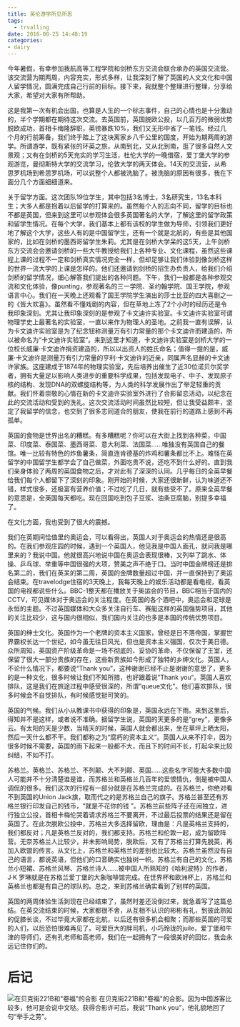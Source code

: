 ```yaml
---
title: 英伦游学所见所思
tags:
  - trvalling
date: 2016-08-25 14:48:19
categories:
- dairy
---
```


今年暑假，有幸参加我航高等工程学院和剑桥东方交流会联合承办的英国交流营。该交流营为期两周，内容充实，形式多样，让我深刻了解了英国的人文文化和中国人留学情况，圆满完成自己行前的目标。接下来，我就整个整理进行整理，分享给大家，希望对大家有所帮助。

<!--more-->

这是我第一次有机会出国，也算是人生的一个标志事件，自己的心情也是十分激动的，半个学期都在期待这次交流。去英国前，英国脱欧公投，以几百万的微弱优势脱欧成功，首相卡梅隆辞职，英镑暴跌10%，我们又无形中省了一笔钱。经过几个月的行前筹备，我们终于踏上了这块离家乡八千公里的国度，开始为期两周的游学。所谓游学，既有紧张的环英之旅，从南到北，又从北到南，逛了很多自然人文景观；又有在剑桥的5天充实的学习生活，杜伦大学的一晚借宿，爱丁堡大学的参观游览，曼彻斯特大学的交流学习，伦敦大学的两天体会。14天的交流营，从希思罗机场到希思罗机场，可以说整个人都被洗脑了。被洗脑的原因有很多，我在下面分几个方面细细道来。

关于留学方面。这次团队19位学生，其中包括3名博士，3名研究生，13名本科生；大多人都是抱着以后留学的打算来的。虽然每个人的志向不同，留学的目标也不都是英国，但来到这里可以参观体会很多英国著名的大学，了解这里的留学政策和留学生情况。在每个大学，我们基本上都有该校的学生做为导师，引领我们更好地了解这个大学，这些人有的是中国留学生，还有一个就是北航的，有些是其他国家的，比如在剑桥的墨西哥留学生朱莉。尤其是在剑桥大学呆的这5天，上午剑桥东方交流会会邀请剑桥的一些大牛教授给我们上各种专业、文化课程，虽然这些课程上课的过程不一定和剑桥真实情况完全一样，但却足够让我们体验到像剑桥这样的世界一流大学的上课是怎样的。他们还邀请到剑桥的招生办负责人，给我们介绍剑桥的留学情况，细心解答我们提出的各种问题。下午，我们一般都是各种参观交流和文化体验，像punting，参观著名的三一学院、圣约翰学院、国王学院，参观语言中心。我们在一天晚上还观看了国王学院学生演出的莎士比亚的四大喜剧之一的《皆大欢喜》。虽然看不懂戏剧的内容，但在草地上冻了2个小时的经历还是令我印象深刻。尤其让我印象深刻的是参观了卡文迪许实验室。卡文迪许实验室可谓物理学史上最著名的实验室，一直以来作为物理人的圣地。之前我一直有误解，认为卡文迪许实验室是为了纪念钮称测量万有引力常量的那个卡文迪许而建造的，所以被命名为“卡文迪许实验室”。来到这里才知道，卡文迪许实验室是剑桥大学的一位校长威廉·卡文迪许捐资建造的，所以以出资人的姓氏命名；值得一提的是，威廉·卡文迪许是测量万有引力常量的亨利·卡文迪许的近亲，同属声名显赫的卡文迪许家族。这座建成于1874年的物理实验室，先后培养出催生了近30位诺贝尔奖学者，拥有大量足以影响人类进步的重要科学成果，包括发现电子、中子、发现原子核的结构、发现DNA的双螺旋结构等，为人类的科学发展作出了举足轻重的贡献。我们怀着崇敬的心情在新的卡文迪许实验室外进行了合影留恋活动，以纪念在此的交流活动和受到的洗礼。这次交流活动时间虽然比较短，但让我受益颇丰，坚定了我留学的信念，也交到了很多志同道合的朋友，使我在前行的道路上感到不再孤单。

英国的食物是世界出名的糟糕。有多糟糕呢？你可以在大街上找到各种菜，中国菜、印度菜、泰国菜、墨西哥菜、意大利菜、法国菜……唯独没有英国自己的餐馆。唯一比较有特色的炸鱼薯条，简直连肯德基的炸鸡和薯条都比不上。难怪在英留学的中国留学生都学会了自己做菜，外面吃贵不说，还吃不到什么好的。直到我们亲身体验了两周的英国食物之后，才对此有了深深的认同。几乎每日的全英早餐给我们每个人都留下了深刻的印象。刚开始的时候，大家还很新鲜，认为味道还不错，样式很多，还极富有营养价值；不过吃了几日，就有些受不了。原来全英早餐的意思是，全英国每天都吃。现在回国吃到包子豆浆、油条豆腐脑，别提多幸福了。

在文化方面，我也受到了很大的震撼。

我们在英期间恰值里约奥运会，可以看得出，英国人对于奥运会的热情还是很高的。在我们参观庄园的时候，遇到一个英国人，他见我是中国人面孔，就问我是哪里来的？我说中国。他就很高兴地说中国在奥运会表现很棒，又列举了跳水、体操、乒乓球、举重等中国很强的大项，赞美之声不绝于口。当时中国金牌榜还是排名第二的，我们在英呆的第二周，英国的金牌数量超过中国，并一直保持到了奥运会结束。在travelodge住宿的3天晚上，我每天晚上的娱乐活动都是看电视，看英国的电视都说些什么。BBC-1整天都在播放关于奥运会的节目，BBC相当于国内的CCTV，可见媒体对于奥运会的关注程度。在英国的各个酒吧中，奥运会和足球是永恒的主题。不过英国媒体和大众多关注自行车、赛艇这样的英国强势项目，其他的关注比较少，这与国内很相似，我们国内关注的也多是本国的传统优势项目。

英国的绅士文化。英国作为一个老牌的资本主义国家，曾经是日不落帝国，掌握世界霸权长达一个世纪，如今虽无往日风光，但也是资本主义强国，仅次于美日德。众所周知，英国资产阶级革命是一场不彻底的、妥协的革命，不仅保留了王室，还保留了很大一部分贵族的存在，这些新贵族如今形成了独特的乡绅文化。英国人，不论什么情况下，都要说“Thank you”，这种谢谢已经不止是谢谢的意思了，更多的是一种文化，很多时候让我们不知所措，也好跟着说”Thank you“。英国人喜欢排队，这是我们在旅途过程中感受很深的，所谓”queue文化”。他们喜欢排队，很多时候会不自觉排队，有时候感觉挺可笑的。

英国的气候。我们从小从教课书中获得的印象是，英国永远在下雨。来到这里后，得知并不是这样，或者说不准确。据留学生说，英国的天更多的是”grey”，更像多云。有太阳的天是少数，当晴天的时候，英国人就会都出来，坐在草坪上晒太阳，然后一天什么都不干。我们都称之为“腐朽的资本主义“。英国人从来不打伞，因为很多时候不需要，英国的雨下起来一般都不大，而且下的时间不长，打起伞来比较纠结，不如不打。

苏格兰。英格兰、苏格兰、不列颠、大不列颠、英国……这些名字可能大多数中国人可能并不十分清楚谁是谁，而苏格兰和英格兰几百年的爱恨情仇，倒是被中国人调侃的很多。我们这次的行程有一部分就是在苏格兰完成的。在苏格兰，你绝对看不到英国的Union Jack旗，取而代之的是苏格兰自己的旗子。苏格兰甚至还有苏格兰银行印发自己的钱币，“就是不花你的钱 ”。苏格兰前些阵子还在闹独立，进行独立公投，首相卡梅伦哭着请求苏格兰不要离开，不过最后投票的结果还是留在英国了。在此次脱欧公投中，苏格兰大多选择留欧，理由是：凡是英格兰支持的，我们都反对；凡是英格兰反对的，我们都支持。苏格兰和伦敦一起，成为留欧阵营。无奈苏格兰人比较少，并未影响局势，脱欧后，又有了苏格兰打算先脱英，再加入欧盟的传言。从文化上，苏格兰和英格兰的差别也比较大。苏格兰虽然没有自己的语言，都说英语，但他们的口音确实也独树一帜。苏格兰有自己的文化，苏格兰小短裙、苏格兰风琴、苏格兰诗人……被中国人所熟知的《哈利波特》的作者，J·K 罗琳就是在苏格兰爱丁堡的大象咖啡馆完成。在世界杯和欧洲杯上，苏格兰和英格兰也都是有自己的球队的。总之，来到苏格兰确实看到了别样的英国。

英国的两周体验生活到现在已经结束了，虽然时差还没倒过来，就急着写了这篇总结。在英交流结束的时候，大家都很不舍，从互相不认识的彬彬有礼，到彼此熟知的促膝长谈，不过毕竟大家都在北航，以后还有很多机会相聚；而那些英国的可爱的人们，以后恐怕很难再见了。可爱巨大的胖司机，小巧玲珑的juile，爱丁堡和牛津的导师们，还有孔老师和高老师，我们在一起拥有了一段很美好的回忆，我会永远记住你们的。

# 后记

![在贝克街221B和"卷福"的合影](/images/britain.jpg)
在贝克街221B和"卷福"的合影。因为中国游客比较多，他可是会说中文哒。获得合影许可后，我说“Thank you”，他礼貌地回了句“举手之劳”。